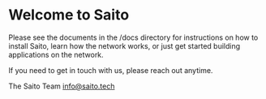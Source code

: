 # Welcome to Saito

Please see the documents in the /docs directory for instructions on how to 
install Saito, learn how the network works, or just get started building 
applications on the network.

If you need to get in touch with us, please reach out anytime. 

The Saito Team
info@saito.tech

